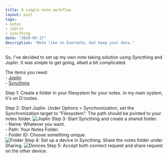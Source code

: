 ```yaml
---
title: A simple note workflow
layout: post
tags: 
- notes
- joplin
- syncthing
date: "2020-05-17"
description: "Note like on Evernote, but keep your data."
---
```


So, I've decided to set up my own note taking solution using Syncthing and Joplin. It was simple to get going, albeit a bit complicated.

The items you need:  
	- [Joplin](https://joplinapp.org/)  
	- [Syncthing](https://syncthing.net/)  

Step 1: Create a folder in your filesystem for your notes. In my main system, it's on D:\notes.

Step 2: Start Joplin. Under Options > Synchronization, set the Synchronization target to "Filesystem". The path should be pointed to your notes folder.
![Joplin](/assets/joplin.png)
Step 3: Start Syncthing and create a shared folder:  
	- Name: Whatever you want.  
	- Path: Your Notes Folder.  
	- Folder ID: Choose something unique.  
![Folder](/assets/folder.png)
Step 4: Set up a device in Syncthing. Share the notes folder under Sharing.
![Devices](/assets/devices.png)
Step 5: Accept both connect request and share request on the other device.
